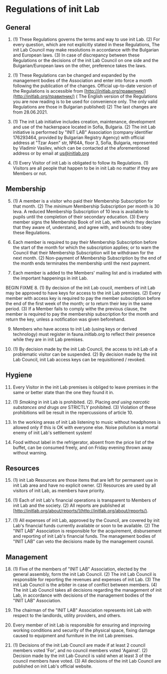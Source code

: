 # Regulations of init Lab

## General

1. (1) These Regulations governs the terms and way to use init Lab.
(2) For every question, which are not explicitly stated in these Regulations, The init Lab Council may make resolutions in accordance with the Bulgarian and European laws.
(3) In case of discrepancy between these Regulations or the decisions of the init Lab Council on one side and the Bulgarian/European laws on the other, preference takes the laws.

2. (1) These Regulations can be changed and expanded by the management bodies of the Association and enter into force a month following the publication of the changes. Official up-to-date version of the Regulations is accessible from [http://initlab.org/правилник/](http://initlab.org/правилник/)
( The English version of the Regulations you are now reading is to be used for convenience only. The only valid Regulations are those in Bulgarian published)
(2) The last changes are from 28.06.2021.

3. (1) The init Lab initiative includes creation, maintenance, development and use of the hackerspace located in Sofia, Bulgaria.
(2) The init Lab initiative is performed by "INIT LAB" Association (company identifier 176293464, provided by Bulgarian Registry Agency) with official address at "Tzar Asen" str, №64A, floor 3, Sofia, Bulgaria, represented by Vladimir Vasilev, which can be contacted at the aforementioned address or by email at us@initlab.org

4. (1) Every Visitor of init Lab is obligated to follow its Regulations.
(1) Visitors are all people that happen to be in init Lab no matter if they are Members or not.

## Membership

5. (1) A member is a visitor who paid their Membership Subscription for that month.
(2) The *minimum* Membership Subscription per month is 30 leva.  A reduced Membership Subscription of 10 leva is available to pupils until the completion of their secondary education.
(3) Every member signs the Membership Book of init Lab, with which they declare that they aware of, understand, and agree with, and bounds to obey these Regulations.

6. Each member is required to pay their Membership Subscription before the start of the month for which the subscription applies; or to warn the Council that their Membership Subscription will be withdrawn for the next month.
(2) Non-payment of Membership Subscription by the end of the month ends terminates the membership until the next payment.

7. Each member is added to the Members' mailing list and is irradiated with the important happenings in init Lab.

BEGIN FIXME
8. (1) By decision of the init Lab coucil, members of init Lab may be approved to have keys for access to the init Lab premises.
(2) Every member with access key is required to pay the member subscription before the end of the first week of the month; or to return their key in the same period.
(3) If a Member fails to comply withe the previous clause, the member is required to pay the membership subscription for the month and return the key, unless a notification was given beforehand.

9. Members who have access to init Lab (using keys or derived technology) must register in fauna.initlab.org to reflect their presence while they are in init Lab premises.

10. (1) By decision made by the init Lab Council, the access to init Lab of a problematic visitor can be suspended.
(2) By decision made by the init Lab Council, init Lab access keys can be requisitioned / revoked.

## Hygiene

11. Every Visitor in the init Lab premises is obliged to leave premises in the same or better state than the one they found it in.
12. (1) *Smoking* in init Lab is prohibited.
(2). Placing *and using narcotic substances and drugs are* STRICTLY prohibited.
(3) Violation of these prohibitions will be result in the repercussions of article 10.

13. In the working areas of init Lab listening to music without headphones is allowed only if this is OK with everyone else. Noise pollution is a mortal enemy of init Lab's settlement system!

14. Food without label in the refrigerator, absent from the price list of the buffet, can be consumed freely, and on Friday evening thrown away without warning.

## Resources

15. (1) init Lab Resources are those items that are left for permanent use in init Lab area and have no explicit owner.
(2) Resources are used by all visitors of init Lab, as members have priority.

16. (1) Each of init Lab's financial operations is transparent to Members of init Lab and the society.
(2) All reports are published at [http://initlab.org/about/reports/](http://initlab.org/about/reports/).

17. (1) All expenses of init Lab, approved by the Council, are covered by init Lab's financial funds currently available or soon to be available.
(2) The "INIT LAB" Association is responsible for the acquirement, disbursement and reporting of init Lab's financial funds. The management bodies of "INIT LAB" can veto the decisions made by the management counsil.

## Management

18. (1) Five of the members of "INIT LAB" Association, elected by the general assembly, form the init Lab Council.
(2) The init Lab Council is responsible for reporting the revenues and expenses of init Lab.
(3) The init Lab Council is the arbiter in case of conflict between members.
(4) The init Lab Council takes all decisions regarding the management of init Lab, in accordance with decisions of the management bodies of the "INIT LAB" Association.

19. The chairman of the "INIT LAB" Association represents init Lab with respect to the landlords, utility providers, and others.

20. Every member of init Lab is responsible for ensuring and improving working conditions and security of the physical space, fixing damage caused to equipment and furniture in the init Lab premises.

21. (1) Decisions of the init Lab Council are made if at least 2 council members voted 'For', and no council members voted 'Against'.
(2) Decision made by the init Lab Council is valid when at least 3 of the council members have voted.
(3) All decisions of the init Lab Council are published on init Lab's official website.
